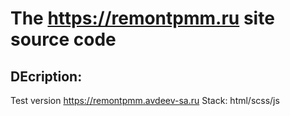 # The https://remontpmm.ru site source code
## DEcription:
Test version https://remontpmm.avdeev-sa.ru
Stack: html/scss/js